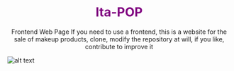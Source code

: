<h1 align="center" style="color: purple"> Ita-POP </h1>

<p align="center">Frontend Web Page If you need to use a frontend, this is a website for the sale of makeup products, clone, modify the repository at will, if you like, contribute to improve it</p>

![alt text](https://raw.githubusercontent.com/KevoTHRASHER/JNotePad/main/img/Screenshots/1.png?raw=true)
